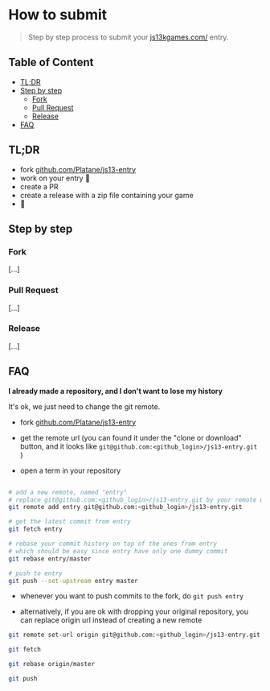 # How to submit

> Step by step process to submit your [js13kgames.com/](https://js13kgames.com/) entry.

## Table of Content

- [TL;DR](#TL;DR)
- [Step by step](#step-by-step)
  - [Fork](#fork)
  - [Pull Request](#pull-request)
  - [Release](#release)
- [FAQ](#FAQ)

## TL;DR

- fork [github.com/Platane/js13-entry](https://github.com/Platane/js13-entry)
- work on your entry 👷
- create a PR
- create a release with a zip file containing your game
- 🍹

## Step by step

### Fork

[...]

### Pull Request

[...]

### Release

[...]

## FAQ

**I already made a repository, and I don't want to lose my history**

It's ok, we just need to change the git remote.

- fork [github.com/Platane/js13-entry](https://github.com/Platane/js13-entry)

- get the remote url (you can found it under the "clone or download" button, and it looks like `git@github.com:<github_login>/js13-entry.git` )

- open a term in your repository

```bash

# add a new remote, named "entry"
# replace git@github.com:<github_login>/js13-entry.git by your remote url
git remote add entry git@github.com:<github_login>/js13-entry.git

# get the latest commit from entry
git fetch entry

# rebase your commit history on top of the ones from entry
# which should be easy since entry have only one dummy commit
git rebase entry/master

# push to entry
git push --set-upstream entry master

```

- whenever you want to push commits to the fork, do `git push entry`

- alternatively, if you are ok with dropping your original repository, you can replace origin url instead of creating a new remote

```bash
git remote set-url origin git@github.com:<github_login>/js13-entry.git

git fetch

git rebase origin/master

git push
```

